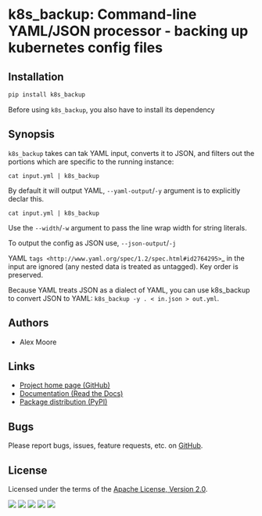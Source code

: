 k8s_backup: Command-line YAML/JSON processor - backing up kubernetes config files
=================================================================================

Installation
------------

```bash
pip install k8s_backup
```

Before using ``k8s_backup``, you also have to install its dependency

Synopsis
--------

``k8s_backup`` takes can tak YAML input, converts it to JSON, and filters out the portions which are specific to the running instance:

    cat input.yml | k8s_backup

By default it will output YAML, ``--yaml-output``/``-y`` argument is to explicitly declar this.

    cat input.yml | k8s_backup

Use the ``--width``/``-w`` argument to pass the line wrap width for string literals. 

To output the config as JSON use, ``--json-output``/``-j``

YAML `tags <http://www.yaml.org/spec/1.2/spec.html#id2764295>`_ in the input are ignored (any nested data is treated as
untagged). Key order is preserved.

Because YAML treats JSON as a dialect of YAML, you can use k8s_backup to convert JSON to YAML: ``k8s_backup -y . < in.json > out.yml``.


Authors
-------
* Alex Moore

Links
-----
* [Project home page (GitHub)](https://github.com/almoore/k8s_backup)
* [Documentation (Read the Docs)](https://k8s_backup.readthedocs.io/en/latest/)
* [Package distribution (PyPI) ](https://pypi.python.org/pypi/k8s_backup)

Bugs
----
Please report bugs, issues, feature requests, etc. on [GitHub](https://github.com/almoore/k8s_backup/issues).

License
-------
Licensed under the terms of the [Apache License, Version 2.0](http://www.apache.org/licenses/LICENSE-2.0).

[![](https://img.shields.io/travis/almoore/k8s_backup.svg)](https://travis-ci.org/almoore/k8s_backup)
[![](https://codecov.io/github/almoore/k8s_backup/coverage.svg?branch=master)](https://codecov.io/github/almoore/k8s_backup?branch=master)
[![](https://img.shields.io/pypi/v/k8s_backup.svg)](https://pypi.python.org/pypi/k8s_backup)
[![](https://img.shields.io/pypi/l/k8s_backup.svg)](https://pypi.python.org/pypi/k8s_backup)
[![](https://readthedocs.org/projects/k8s_backup/badge/?version=latest)](https://k8s_backup.readthedocs.io/)
